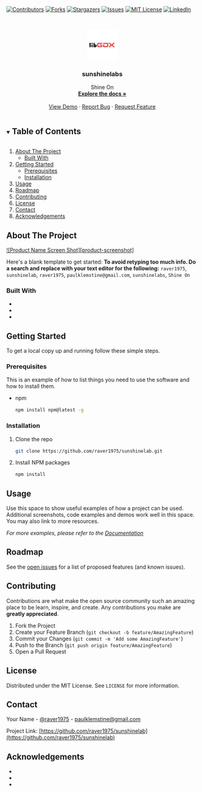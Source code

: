 <!--
*** Thanks for checking out the Best-README-Template. If you have a suggestion
*** that would make this better, please fork the repo and create a pull request
*** or simply open an issue with the tag "enhancement".
*** Thanks again! Now go create something AMAZING! :D
***
***
***
*** To avoid retyping too much info. Do a search and replace for the following:
*** raver1975, sunshinelab, raver1975, paulklemstine@gmail.com, sunshinelabs, Shine On
-->



<!-- PROJECT SHIELDS -->
<!--
*** I'm using markdown "reference style" links for readability.
*** Reference links are enclosed in brackets [ ] instead of parentheses ( ).
*** See the bottom of this document for the declaration of the reference variables
*** for contributors-url, forks-url, etc. This is an optional, concise syntax you may use.
*** https://www.markdownguide.org/basic-syntax/#reference-style-links
-->
[![Contributors][contributors-shield]][contributors-url]
[![Forks][forks-shield]][forks-url]
[![Stargazers][stars-shield]][stars-url]
[![Issues][issues-shield]][issues-url]
[![MIT License][license-shield]][license-url]
[![LinkedIn][linkedin-shield]][linkedin-url]



<!-- PROJECT LOGO -->
<br />
<p align="center">
  <a href="https://github.com/raver1975/sunshinelab">
    <img src="android/ic_launcher-web.png" alt="Logo" width="80" height="80">
  </a>

<h3 align="center">sunshinelabs</h3>

  <p align="center">
    Shine On
    <br />
    <a href="https://github.com/raver1975/sunshinelab"><strong>Explore the docs »</strong></a>
    <br />
    <br />
    <a href="https://github.com/raver1975/sunshinelab">View Demo</a>
    ·
    <a href="https://github.com/raver1975/sunshinelab/issues">Report Bug</a>
    ·
    <a href="https://github.com/raver1975/sunshinelab/issues">Request Feature</a>
  </p>
</p>



<!-- TABLE OF CONTENTS -->
<details open="open">
  <summary><h2 style="display: inline-block">Table of Contents</h2></summary>
  <ol>
    <li>
      <a href="#about-the-project">About The Project</a>
      <ul>
        <li><a href="#built-with">Built With</a></li>
      </ul>
    </li>
    <li>
      <a href="#getting-started">Getting Started</a>
      <ul>
        <li><a href="#prerequisites">Prerequisites</a></li>
        <li><a href="#installation">Installation</a></li>
      </ul>
    </li>
    <li><a href="#usage">Usage</a></li>
    <li><a href="#roadmap">Roadmap</a></li>
    <li><a href="#contributing">Contributing</a></li>
    <li><a href="#license">License</a></li>
    <li><a href="#contact">Contact</a></li>
    <li><a href="#acknowledgements">Acknowledgements</a></li>
  </ol>
</details>



<!-- ABOUT THE PROJECT -->
## About The Project

[![Product Name Screen Shot][product-screenshot]](https://example.com)

Here's a blank template to get started:
**To avoid retyping too much info. Do a search and replace with your text editor for the following:**
`raver1975`, `sunshinelab`, `raver1975`, `paulklemstine@gmail.com`, `sunshinelabs`, `Shine On`


### Built With

* []()
* []()
* []()



<!-- GETTING STARTED -->
## Getting Started

To get a local copy up and running follow these simple steps.

### Prerequisites

This is an example of how to list things you need to use the software and how to install them.
* npm
  ```sh
  npm install npm@latest -g
  ```

### Installation

1. Clone the repo
   ```sh
   git clone https://github.com/raver1975/sunshinelab.git
   ```
2. Install NPM packages
   ```sh
   npm install
   ```



<!-- USAGE EXAMPLES -->
## Usage

Use this space to show useful examples of how a project can be used. Additional screenshots, code examples and demos work well in this space. You may also link to more resources.

_For more examples, please refer to the [Documentation](https://example.com)_



<!-- ROADMAP -->
## Roadmap

See the [open issues](https://github.com/raver1975/sunshinelab/issues) for a list of proposed features (and known issues).



<!-- CONTRIBUTING -->
## Contributing

Contributions are what make the open source community such an amazing place to be learn, inspire, and create. Any contributions you make are **greatly appreciated**.

1. Fork the Project
2. Create your Feature Branch (`git checkout -b feature/AmazingFeature`)
3. Commit your Changes (`git commit -m 'Add some AmazingFeature'`)
4. Push to the Branch (`git push origin feature/AmazingFeature`)
5. Open a Pull Request



<!-- LICENSE -->
## License

Distributed under the MIT License. See `LICENSE` for more information.



<!-- CONTACT -->
## Contact

Your Name - [@raver1975](https://twitter.com/raver1975) - paulklemstine@gmail.com

Project Link: [https://github.com/raver1975/sunshinelab](https://github.com/raver1975/sunshinelab)



<!-- ACKNOWLEDGEMENTS -->
## Acknowledgements

* []()
* []()
* []()





<!-- MARKDOWN LINKS & IMAGES -->
<!-- https://www.markdownguide.org/basic-syntax/#reference-style-links -->
[contributors-shield]: https://img.shields.io/github/contributors/raver1975/sunshinelab.svg?style=for-the-badge
[contributors-url]: https://github.com/raver1975/sunshinelab/graphs/contributors
[forks-shield]: https://img.shields.io/github/forks/raver1975/sunshinelab.svg?style=for-the-badge
[forks-url]: https://github.com/raver1975/sunshinelab/network/members
[stars-shield]: https://img.shields.io/github/stars/raver1975/sunshinelab.svg?style=for-the-badge
[stars-url]: https://github.com/raver1975/sunshinelab/stargazers
[issues-shield]: https://img.shields.io/github/issues/raver1975/sunshinelab.svg?style=for-the-badge
[issues-url]: https://github.com/raver1975/sunshinelab/issues
[license-shield]: https://img.shields.io/github/license/raver1975/sunshinelab.svg?style=for-the-badge
[license-url]: https://github.com/raver1975/sunshinelab/blob/master/LICENSE.txt
[linkedin-shield]: https://img.shields.io/badge/-LinkedIn-black.svg?style=for-the-badge&logo=linkedin&colorB=555
[linkedin-url]: https://linkedin.com/in/paulklemstine